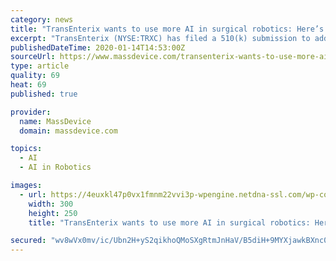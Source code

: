 ```yaml
---
category: news
title: "TransEnterix wants to use more AI in surgical robotics: Here’s how"
excerpt: "TransEnterix (NYSE:TRXC) has filed a 510(k) submission to add an artificial intelligence feature to its robot-assisted surgery system in which the system can automatically move the camera for a surgeon. Surgeons have been able to move the camera on TransEnterix’s Senhance System via eye sensing. But the new Intelligent Surgical Unit would ..."
publishedDateTime: 2020-01-14T14:53:00Z
sourceUrl: https://www.massdevice.com/transenterix-wants-to-use-more-ai-in-surgical-robotics-heres-how/
type: article
quality: 69
heat: 69
published: true

provider:
  name: MassDevice
  domain: massdevice.com

topics:
  - AI
  - AI in Robotics

images:
  - url: https://4euxkl47p0vx1fmnm22vvi3p-wpengine.netdna-ssl.com/wp-content/uploads/2019/05/MDO_webAD_5-19_Vs1.jpg
    width: 300
    height: 250
    title: "TransEnterix wants to use more AI in surgical robotics: Here’s how"

secured: "wv8wVx0mv/ic/Ubn2H+yS2qikhoQMoSXgRtmJnHaV/B5diH+9MYXjawkBXnc0paqDRbDgCQFjcmplR0XnBZ7HEaUP7h5l4fd50vF4pOVvveee47QDU+69p+BcdSUMKzix0WJFH6BHbhEEgY8SmntFlqGUSa1yiX7RZvMa8Yhl9bvbHDbig4EB87Wnt3a/lb/GDb5yI59ptPhT9RyJgcNirjeBB4O4rICf0VG4bzfPUVZgFI6keKgaSyhbTwRZlOF7RehJZsuweTdRfmKovgjsszBZs+/h6MJApsw72nrySq645o4gB0EfoGxmmjNPgog7P8WZIl9BU6+Ooz/OgqQ5wBfkN7xiMWUa8q43VEN3BiiriPlnHnbGJRh7aSVS18xbNsqzfzQMu6Lz5jTn6FMn/TeQbJ4kcP0NWfyR8EQpIWPVXIvRSthas36Cbo/D+C7IkPMB/uGiqyBOk5V7EoVlg==;63o08z8543Pp9FPfzVv3yA=="
---
```


